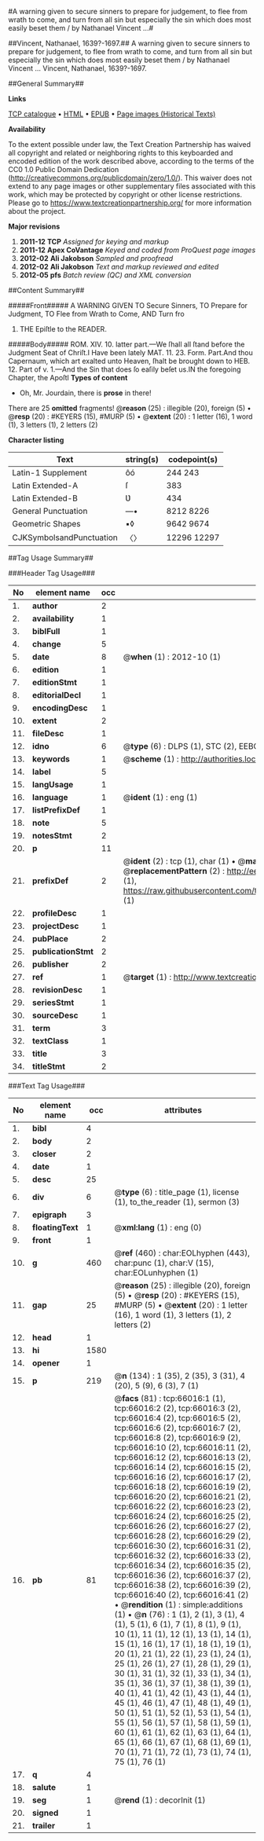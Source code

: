 #A warning given to secure sinners to prepare for judgement, to flee from wrath to come, and turn from all sin but especially the sin which does most easily beset them / by Nathanael Vincent ...#

##Vincent, Nathanael, 1639?-1697.##
A warning given to secure sinners to prepare for judgement, to flee from wrath to come, and turn from all sin but especially the sin which does most easily beset them / by Nathanael Vincent ...
Vincent, Nathanael, 1639?-1697.

##General Summary##

**Links**

[TCP catalogue](http://www.ota.ox.ac.uk/tcp/)  • 
[HTML](http://tei.it.ox.ac.uk/tcp/Texts-HTML/free/A64/A64974.html)  • 
[EPUB](http://tei.it.ox.ac.uk/tcp/Texts-EPUB/free/A64/A64974.epub) • 
[Page images (Historical Texts)](https://historicaltexts.jisc.ac.uk/eebo-12705279e)

**Availability**

To the extent possible under law, the Text Creation Partnership has waived all copyright and related or neighboring rights to this keyboarded and encoded edition of the work described above, according to the terms of the CC0 1.0 Public Domain Dedication (http://creativecommons.org/publicdomain/zero/1.0/). This waiver does not extend to any page images or other supplementary files associated with this work, which may be protected by copyright or other license restrictions. Please go to https://www.textcreationpartnership.org/ for more information about the project.

**Major revisions**

1. __2011-12__ __TCP__ *Assigned for keying and markup*
1. __2011-12__ __Apex CoVantage__ *Keyed and coded from ProQuest page images*
1. __2012-02__ __Ali Jakobson__ *Sampled and proofread*
1. __2012-02__ __Ali Jakobson__ *Text and markup reviewed and edited*
1. __2012-05__ __pfs__ *Batch review (QC) and XML conversion*

##Content Summary##

#####Front#####
A WARNING GIVEN TO Secure Sinners, TO Prepare for Judgment, TO Flee from Wrath to Come, AND Turn fro
1. THE Epiſtle to the READER.

#####Body#####
ROM. XIV. 10. latter part.—We ſhall all ſtand before the Judgment Seat of Chriſt.I Have been lately MAT. 11. 23. Form. Part.And thou Capernaum, which art exalted unto Heaven, ſhalt be brought down to HEB. 12. Part of v. 1.—And the Sin that does ſo eaſily beſet us.IN the foregoing Chapter, the Apoſtl
**Types of content**

  * Oh, Mr. Jourdain, there is **prose** in there!

There are 25 **omitted** fragments! 
 @__reason__ (25) : illegible (20), foreign (5)  •  @__resp__ (20) : #KEYERS (15), #MURP (5)  •  @__extent__ (20) : 1 letter (16), 1 word (1), 3 letters (1), 2 letters (2)

**Character listing**


|Text|string(s)|codepoint(s)|
|---|---|---|
|Latin-1 Supplement|ôó|244 243|
|Latin Extended-A|ſ|383|
|Latin Extended-B|Ʋ|434|
|General Punctuation|—•|8212 8226|
|Geometric Shapes|▪◊|9642 9674|
|CJKSymbolsandPunctuation|〈〉|12296 12297|

##Tag Usage Summary##

###Header Tag Usage###

|No|element name|occ|attributes|
|---|---|---|---|
|1.|__author__|2||
|2.|__availability__|1||
|3.|__biblFull__|1||
|4.|__change__|5||
|5.|__date__|8| @__when__ (1) : 2012-10 (1)|
|6.|__edition__|1||
|7.|__editionStmt__|1||
|8.|__editorialDecl__|1||
|9.|__encodingDesc__|1||
|10.|__extent__|2||
|11.|__fileDesc__|1||
|12.|__idno__|6| @__type__ (6) : DLPS (1), STC (2), EEBO-CITATION (1), OCLC (1), VID (1)|
|13.|__keywords__|1| @__scheme__ (1) : http://authorities.loc.gov/ (1)|
|14.|__label__|5||
|15.|__langUsage__|1||
|16.|__language__|1| @__ident__ (1) : eng (1)|
|17.|__listPrefixDef__|1||
|18.|__note__|5||
|19.|__notesStmt__|2||
|20.|__p__|11||
|21.|__prefixDef__|2| @__ident__ (2) : tcp (1), char (1)  •  @__matchPattern__ (2) : ([0-9\-]+):([0-9IVX]+) (1), (.+) (1)  •  @__replacementPattern__ (2) : http://eebo.chadwyck.com/downloadtiff?vid=$1&page=$2 (1), https://raw.githubusercontent.com/textcreationpartnership/Texts/master/tcpchars.xml#$1 (1)|
|22.|__profileDesc__|1||
|23.|__projectDesc__|1||
|24.|__pubPlace__|2||
|25.|__publicationStmt__|2||
|26.|__publisher__|2||
|27.|__ref__|1| @__target__ (1) : http://www.textcreationpartnership.org/docs/. (1)|
|28.|__revisionDesc__|1||
|29.|__seriesStmt__|1||
|30.|__sourceDesc__|1||
|31.|__term__|3||
|32.|__textClass__|1||
|33.|__title__|3||
|34.|__titleStmt__|2||


###Text Tag Usage###

|No|element name|occ|attributes|
|---|---|---|---|
|1.|__bibl__|4||
|2.|__body__|2||
|3.|__closer__|2||
|4.|__date__|1||
|5.|__desc__|25||
|6.|__div__|6| @__type__ (6) : title_page (1), license (1), to_the_reader (1), sermon (3)|
|7.|__epigraph__|3||
|8.|__floatingText__|1| @__xml:lang__ (1) : eng (0)|
|9.|__front__|1||
|10.|__g__|460| @__ref__ (460) : char:EOLhyphen (443), char:punc (1), char:V (15), char:EOLunhyphen (1)|
|11.|__gap__|25| @__reason__ (25) : illegible (20), foreign (5)  •  @__resp__ (20) : #KEYERS (15), #MURP (5)  •  @__extent__ (20) : 1 letter (16), 1 word (1), 3 letters (1), 2 letters (2)|
|12.|__head__|1||
|13.|__hi__|1580||
|14.|__opener__|1||
|15.|__p__|219| @__n__ (134) : 1 (35), 2 (35), 3 (31), 4 (20), 5 (9), 6 (3), 7 (1)|
|16.|__pb__|81| @__facs__ (81) : tcp:66016:1 (1), tcp:66016:2 (2), tcp:66016:3 (2), tcp:66016:4 (2), tcp:66016:5 (2), tcp:66016:6 (2), tcp:66016:7 (2), tcp:66016:8 (2), tcp:66016:9 (2), tcp:66016:10 (2), tcp:66016:11 (2), tcp:66016:12 (2), tcp:66016:13 (2), tcp:66016:14 (2), tcp:66016:15 (2), tcp:66016:16 (2), tcp:66016:17 (2), tcp:66016:18 (2), tcp:66016:19 (2), tcp:66016:20 (2), tcp:66016:21 (2), tcp:66016:22 (2), tcp:66016:23 (2), tcp:66016:24 (2), tcp:66016:25 (2), tcp:66016:26 (2), tcp:66016:27 (2), tcp:66016:28 (2), tcp:66016:29 (2), tcp:66016:30 (2), tcp:66016:31 (2), tcp:66016:32 (2), tcp:66016:33 (2), tcp:66016:34 (2), tcp:66016:35 (2), tcp:66016:36 (2), tcp:66016:37 (2), tcp:66016:38 (2), tcp:66016:39 (2), tcp:66016:40 (2), tcp:66016:41 (2)  •  @__rendition__ (1) : simple:additions (1)  •  @__n__ (76) : 1 (1), 2 (1), 3 (1), 4 (1), 5 (1), 6 (1), 7 (1), 8 (1), 9 (1), 10 (1), 11 (1), 12 (1), 13 (1), 14 (1), 15 (1), 16 (1), 17 (1), 18 (1), 19 (1), 20 (1), 21 (1), 22 (1), 23 (1), 24 (1), 25 (1), 26 (1), 27 (1), 28 (1), 29 (1), 30 (1), 31 (1), 32 (1), 33 (1), 34 (1), 35 (1), 36 (1), 37 (1), 38 (1), 39 (1), 40 (1), 41 (1), 42 (1), 43 (1), 44 (1), 45 (1), 46 (1), 47 (1), 48 (1), 49 (1), 50 (1), 51 (1), 52 (1), 53 (1), 54 (1), 55 (1), 56 (1), 57 (1), 58 (1), 59 (1), 60 (1), 61 (1), 62 (1), 63 (1), 64 (1), 65 (1), 66 (1), 67 (1), 68 (1), 69 (1), 70 (1), 71 (1), 72 (1), 73 (1), 74 (1), 75 (1), 76 (1)|
|17.|__q__|4||
|18.|__salute__|1||
|19.|__seg__|1| @__rend__ (1) : decorInit (1)|
|20.|__signed__|1||
|21.|__trailer__|1||
